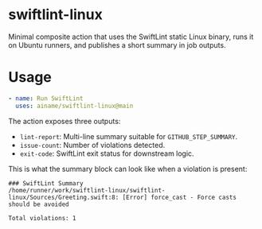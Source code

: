 # swiftlint-linux

Minimal composite action that uses the SwiftLint static Linux binary, runs it on Ubuntu runners, and publishes a short summary in job outputs.

# Usage

```yaml
- name: Run SwiftLint
  uses: ainame/swiftlint-linux@main
```

The action exposes three outputs:
- `lint-report`: Multi-line summary suitable for `GITHUB_STEP_SUMMARY`.
- `issue-count`: Number of violations detected.
- `exit-code`: SwiftLint exit status for downstream logic.

This is what the summary block can look like when a violation is present:

```
### SwiftLint Summary
/home/runner/work/swiftlint-linux/swiftlint-linux/Sources/Greeting.swift:8: [Error] force_cast - Force casts should be avoided

Total violations: 1
```
